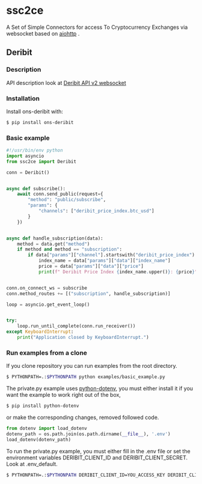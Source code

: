 # ssc2ce
A Set of Simple Connectors for access To Cryptocurrency Exchanges via websocket based on
 [aiohttp](https://aiohttp.readthedocs.io) .

## Deribit 
### Description


API description look at [Deribit API v2 websocket](https://docs.deribit.com/v2/?python#json-rpc)

### Installation
Install ons-deribit with:
```bash
$ pip install ons-deribit
```
### Basic example
```python
#!/usr/bin/env python
import asyncio
from ssc2ce import Deribit

conn = Deribit()


async def subscribe():
    await conn.send_public(request={
        "method": "public/subscribe",
        "params": {
            "channels": ["deribit_price_index.btc_usd"]
        }
    })


async def handle_subscription(data):
    method = data.get("method")
    if method and method == "subscription":
        if data["params"]["channel"].startswith("deribit_price_index"):
            index_name = data["params"]["data"]["index_name"]
            price = data["params"]["data"]["price"]
            print(f" Deribit Price Index {index_name.upper()}: {price}")


conn.on_connect_ws = subscribe
conn.method_routes += [("subscription", handle_subscription)]

loop = asyncio.get_event_loop()


try:
    loop.run_until_complete(conn.run_receiver())
except KeyboardInterrupt:
    print("Application closed by KeyboardInterrupt.")

```
### Run examples from a clone

If you clone repository you can run examples from the root directory.
```bash
$ PYTHONPATH=.:$PYTHONPATH python examples/basic_example.py
```

The private.py example uses [python-dotenv](https://github.com/theskumar/python-dotenv), you must either install it if you want the example to work right out of the box,
```bash
$ pip install python-dotenv
```
or make the corresponding changes, removed followed code.
```python
from dotenv import load_dotenv
dotenv_path = os.path.join(os.path.dirname(__file__), '.env')
load_dotenv(dotenv_path)
```
To run the private.py example, you must either fill in the .env file or set the environment variables DERIBIT_CLIENT_ID and DERIBIT_CLIENT_SECRET. Look at .env_default. 
```bash
$ PYTHONPATH=.:$PYTHONPATH DERIBIT_CLIENT_ID=YOU_ACCESS_KEY DERIBIT_CLIENT_SECRET=YOU_ACCESS_SECRET python examples/private.py
```
